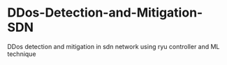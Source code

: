 # DDos-Detection-and-Mitigation-SDN
DDos detection and mitigation in sdn network using ryu controller and ML technique 
